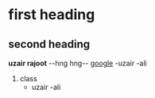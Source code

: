 # first heading

## second heading
**uzair rajoot**
--hng hng--
[google](www.google.com)
-uzair
-ali
1. class
   - uzair
   -ali
